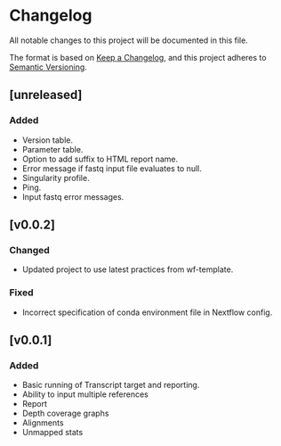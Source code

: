 # Changelog
All notable changes to this project will be documented in this file.

The format is based on [Keep a Changelog](https://keepachangelog.com/en/1.0.0/),
and this project adheres to [Semantic Versioning](https://semver.org/spec/v2.0.0.html).

## [unreleased]
### Added
- Version table.
- Parameter table.
- Option to add suffix to HTML report name.
- Error message if fastq input file evaluates to null.
- Singularity profile.
- Ping.
- Input fastq error messages.

## [v0.0.2]
### Changed
- Updated project to use latest practices from wf-template.
### Fixed
- Incorrect specification of conda environment file in Nextflow config.

## [v0.0.1]
### Added
- Basic running of Transcript target and reporting.
- Ability to input multiple references
- Report
- Depth coverage graphs
- Alignments
- Unmapped stats
